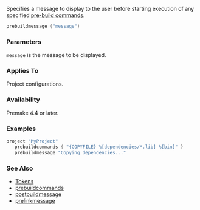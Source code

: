 Specifies a message to display to the user before starting execution of any specified [pre-build commands](prebuildcommands.md).

```lua
prebuildmessage ("message")
```

### Parameters ###

`message` is the message to be displayed.

### Applies To ###

Project configurations.

### Availability ###

Premake 4.4 or later.

### Examples ###

```lua
project "MyProject"
   prebuildcommands { "{COPYFILE} %[dependencies/*.lib] %[bin]" }
   prebuildmessage "Copying dependencies..."
```

### See Also ###

* [Tokens](Tokens.md)
* [prebuildcommands](prebuildcommands.md)
* [postbuildmessage](postbuildmessage.md)
* [prelinkmessage](prelinkmessage.md)
